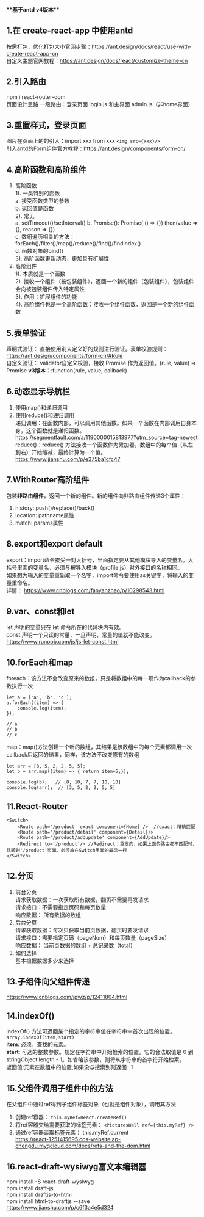 **\*\*基于antd v4版本\*\***
## 1.在 create-react-app 中使用antd  
按需打包，优化打包大小官网步骤：https://ant.design/docs/react/use-with-create-react-app-cn  
自定义主题官网教程：https://ant.design/docs/react/customize-theme-cn
## 2.引入路由  
npm i react-router-dom  
页面设计思路 一级路由：登录页面 login.js 和主界面 admin.js（非home界面）
## 3.重置样式，登录页面  
图片在页面上的的引入：import xxx from xxx `<img src={xxx}/> `   
引入antd的Form组件官方教程：https://ant.design/components/form-cn/
## 4.高阶函数和高阶组件  
1. 高阶函数  
    1). 一类特别的函数  
        a. 接受函数类型的参数  
        b. 返回值是函数  
    2). 常见  
        a. setTimeout()/setInterval()
        b. Promise(): Promise( () => {})  then(value => {}, reason => {})  
        c. 数组遍历相关的方法： forEach()/filter()/map()/reduce()/find()/findIndex()  
        d. 函数对象的bind()  
    3). 高阶函数更新动态，更加具有扩展性
2. 高阶组件  
    1). 本质就是一个函数  
    2). 接收一个组件（被包装组件），返回一个新的组件（包装组件），包装组件会向被包装组件传入特定属性  
    3). 作用：扩展组件的功能  
    4). 高阶组件也是一个高阶函数：接收一个组件函数，返回是一个新的组件函数  
## 5.表单验证  
声明式验证： 直接使用别人定义好的规则进行验证。表单校验规则：https://ant.design/components/form-cn/#Rule  
自定义验证： validator自定义校验，接收 Promise 作为返回值。(rule, value) => Promise **v3版本：**:function(rule, value, callback)
## 6.动态显示导航栏  
1. 使用map()和递归调用
2. 使用reduce()和递归调用  
递归调用：在函数内部，可以调用其他函数。如果一个函数在内部调用自身本身，这个函数就是递归函数。https://segmentfault.com/a/1190000015813977?utm_source=tag-newest  
reduce()：reduce() 方法接收一个函数作为累加器，数组中的每个值（从左到右）开始缩减，最终计算为一个值。https://www.jianshu.com/p/e375ba1cfc47  
## 7.WithRouter高阶组件
包装**非路由组件**，返回一个新的组件。新的组件向非路由组件传递3个属性：  
1. history: push()/replace()/back()
2. location: pathname属性
3. match: params属性
## 8.export和export default
export：import命令接受一对大括号，里面指定要从其他模块导入的变量名。大括号里面的变量名，必须与被导入模块（profile.js）对外接口的名称相同。  
如果想为输入的变量重新取一个名字，import命令要使用as关键字，将输入的变量重命名。  
详情： https://www.cnblogs.com/fanyanzhao/p/10298543.html
## 9.var、const和let  
let 声明的变量只在 let 命令所在的代码块内有效。  
const 声明一个只读的常量，一旦声明，常量的值就不能改变。  
https://www.runoob.com/js/js-let-const.html  
## 10.forEach和map  
foreach：该方法不会改变原来的数组，只是将数组中的每一项作为callback的参数执行一次  
```
let a = ['a', 'b', 'c'];
a.forEach((item) => {
    console.log(item);
});

// a
// b
// c
```  
map：map()方法创建一个新的数组，其结果是该数组中的每个元素都调用一次callback后返回的结果，同样，该方法不改变原有的数组
```
let arr = [3, 5, 2, 2, 5, 5];
let b = arr.map((item) => { return item+5;});

console.log(b);   // [8, 10, 7, 7, 10, 10]
console.log(arr);  // [3, 5, 2, 2, 5, 5]
```
## 11.React-Router
```
<Switch>
    <Route path='/product' exact component={Home} />  //exact：精确匹配
    <Route path='/product/detail' component={Detail}/>
    <Route path='/product/addupdate' component={AddUpdate}/>
    <Redirect to='/product'/> //Redirect：重定向，如果上面的路由都不匹配时，跳转到'/product'页面。必须放在Switch里面的最后一行
</Switch>
```
## 12.分页
1. 前台分页  
    请求获取数据：一次获取所有数据，翻页不需要再发请求  
    请求接口：不需要指定页码和每页数量  
    响应数据： 所有数据的数组
2. 后台分页  
    请求获取数据：每次只获取当前页数据，翻页时要发请求  
    请求接口：需要指定页码（pageNum）和每页数量（pageSize）  
    响应数据： 当前页数据的数组 + 总记录数（total）
3. 如何选择  
    基本根据数据多少来选择
## 13.子组件向父组件传递
https://www.cnblogs.com/jpwz/p/12411804.html
## 14.indexOf()
indexOf() 方法可返回某个指定的字符串值在字符串中首次出现的位置。`array.indexOf(item,start)`   
**item**: 必须。查找的元素。  
**start**: 可选的整数参数。规定在字符串中开始检索的位置。它的合法取值是 0 到 stringObject.length - 1。如省略该参数，则将从字符串的首字符开始检索。  
返回值:元素在数组中的位置,如果没与搜索到则返回 -1
## 15.父组件调用子组件中的方法
在父组件中通过ref得到子组件标签对象（也就是组件对象），调用其方法  
1. 创建ref容器： `this.myRef=React.createRef()`
2. 将ref容器交给需要获取的标签元素： `<PicturesWall ref={this.myRef} />`
3. 通过ref容器读取标签元素： this.myRef.current  
https://react-1251415695.cos-website.ap-chengdu.myqcloud.com/docs/refs-and-the-dom.html
## 16.react-draft-wysiwyg富文本编辑器
npm install -S react-draft-wysiwyg  
npm install draft-js  
npm install draftjs-to-html  
npm install html-to-draftjs --save
https://www.jianshu.com/p/c6f3a4e5d324